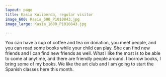 ```yaml
---
layout: page
title: Kasia Kuliberda, regular visitor
image_600: Kasia_600_P1010843.jpg
image_large: Kasia_1600_P1010843.jpg

---
```

You can have a cup of coffee and tea on donation, you meet people, and you can read some books while your child can play. She can find new friends and I can find new friends as well. What I like the most is to be able to come at anytime, and there are friendly people around. I borrow books, I bring some of my books. We like the art club and I am going to start the Spanish classes here this month.

